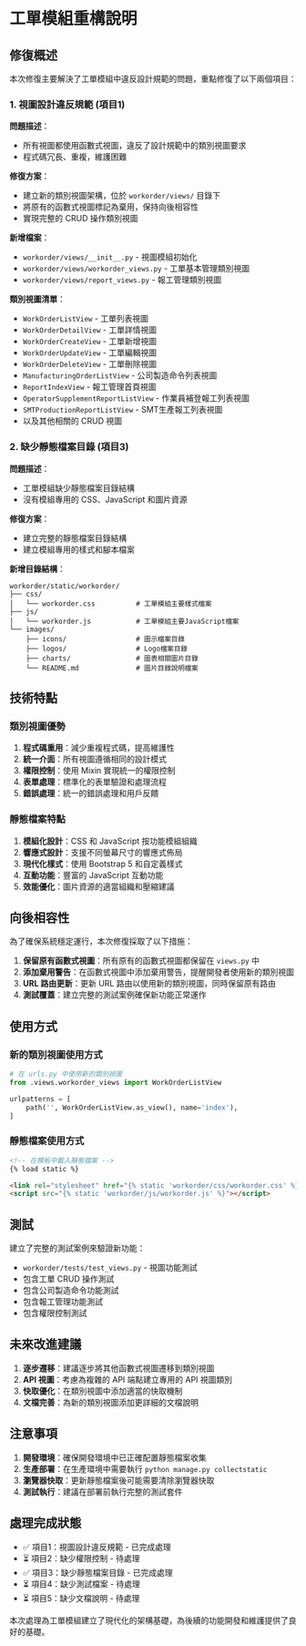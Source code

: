 # 工單模組重構說明

## 修復概述

本次修復主要解決了工單模組中違反設計規範的問題，重點修復了以下兩個項目：

### 1. 視圖設計違反規範 (項目1)

**問題描述**：
- 所有視圖都使用函數式視圖，違反了設計規範中的類別視圖要求
- 程式碼冗長、重複，維護困難

**修復方案**：
- 建立新的類別視圖架構，位於 `workorder/views/` 目錄下
- 將原有的函數式視圖標記為棄用，保持向後相容性
- 實現完整的 CRUD 操作類別視圖

**新增檔案**：
- `workorder/views/__init__.py` - 視圖模組初始化
- `workorder/views/workorder_views.py` - 工單基本管理類別視圖
- `workorder/views/report_views.py` - 報工管理類別視圖

**類別視圖清單**：
- `WorkOrderListView` - 工單列表視圖
- `WorkOrderDetailView` - 工單詳情視圖
- `WorkOrderCreateView` - 工單新增視圖
- `WorkOrderUpdateView` - 工單編輯視圖
- `WorkOrderDeleteView` - 工單刪除視圖
- `ManufacturingOrderListView` - 公司製造命令列表視圖
- `ReportIndexView` - 報工管理首頁視圖
- `OperatorSupplementReportListView` - 作業員補登報工列表視圖
- `SMTProductionReportListView` - SMT生產報工列表視圖
- 以及其他相關的 CRUD 視圖

### 2. 缺少靜態檔案目錄 (項目3)

**問題描述**：
- 工單模組缺少靜態檔案目錄結構
- 沒有模組專用的 CSS、JavaScript 和圖片資源

**修復方案**：
- 建立完整的靜態檔案目錄結構
- 建立模組專用的樣式和腳本檔案

**新增目錄結構**：
```
workorder/static/workorder/
├── css/
│   └── workorder.css          # 工單模組主要樣式檔案
├── js/
│   └── workorder.js           # 工單模組主要JavaScript檔案
└── images/
    ├── icons/                 # 圖示檔案目錄
    ├── logos/                 # Logo檔案目錄
    ├── charts/                # 圖表相關圖片目錄
    └── README.md              # 圖片目錄說明檔案
```

## 技術特點

### 類別視圖優勢
1. **程式碼重用**：減少重複程式碼，提高維護性
2. **統一介面**：所有視圖遵循相同的設計模式
3. **權限控制**：使用 Mixin 實現統一的權限控制
4. **表單處理**：標準化的表單驗證和處理流程
5. **錯誤處理**：統一的錯誤處理和用戶反饋

### 靜態檔案特點
1. **模組化設計**：CSS 和 JavaScript 按功能模組組織
2. **響應式設計**：支援不同螢幕尺寸的響應式佈局
3. **現代化樣式**：使用 Bootstrap 5 和自定義樣式
4. **互動功能**：豐富的 JavaScript 互動功能
5. **效能優化**：圖片資源的適當組織和壓縮建議

## 向後相容性

為了確保系統穩定運行，本次修復採取了以下措施：

1. **保留原有函數式視圖**：所有原有的函數式視圖都保留在 `views.py` 中
2. **添加棄用警告**：在函數式視圖中添加棄用警告，提醒開發者使用新的類別視圖
3. **URL 路由更新**：更新 URL 路由以使用新的類別視圖，同時保留原有路由
4. **測試覆蓋**：建立完整的測試案例確保新功能正常運作

## 使用方式

### 新的類別視圖使用方式

```python
# 在 urls.py 中使用新的類別視圖
from .views.workorder_views import WorkOrderListView

urlpatterns = [
    path('', WorkOrderListView.as_view(), name='index'),
]
```

### 靜態檔案使用方式

```html
<!-- 在模板中載入靜態檔案 -->
{% load static %}

<link rel="stylesheet" href="{% static 'workorder/css/workorder.css' %}">
<script src="{% static 'workorder/js/workorder.js' %}"></script>
```

## 測試

建立了完整的測試案例來驗證新功能：

- `workorder/tests/test_views.py` - 視圖功能測試
- 包含工單 CRUD 操作測試
- 包含公司製造命令功能測試
- 包含報工管理功能測試
- 包含權限控制測試

## 未來改進建議

1. **逐步遷移**：建議逐步將其他函數式視圖遷移到類別視圖
2. **API 視圖**：考慮為複雜的 API 端點建立專用的 API 視圖類別
3. **快取優化**：在類別視圖中添加適當的快取機制
4. **文檔完善**：為新的類別視圖添加更詳細的文檔說明

## 注意事項

1. **開發環境**：確保開發環境中已正確配置靜態檔案收集
2. **生產部署**：在生產環境中需要執行 `python manage.py collectstatic`
3. **瀏覽器快取**：更新靜態檔案後可能需要清除瀏覽器快取
4. **測試執行**：建議在部署前執行完整的測試套件

## 處理完成狀態

- ✅ 項目1：視圖設計違反規範 - 已完成處理
- ⏳ 項目2：缺少權限控制 - 待處理
- ✅ 項目3：缺少靜態檔案目錄 - 已完成處理
- ⏳ 項目4：缺少測試檔案 - 待處理
- ⏳ 項目5：缺少文檔說明 - 待處理

本次處理為工單模組建立了現代化的架構基礎，為後續的功能開發和維護提供了良好的基礎。 